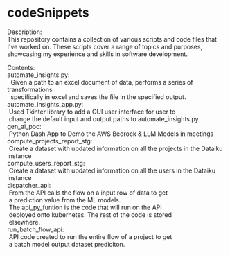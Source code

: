 # codeSnippets  
  
Description:  
This repository contains a collection of various scripts and code files that I've worked on. These scripts cover a range of topics and purposes, showcasing my experience and skills in software development.  
  
Contents:  
automate_insights.py:  
&nbsp;   Given a path to an excel document of data, performs a series of transformations  
&nbsp; specifically in excel and saves the file in the specified output.  
automate_insights_app.py:  
&nbsp;Used Tkinter library to add a GUI user interface for user to  
&nbsp;change the default input and output paths to automate_insights.py  
gen_ai_poc:  
&nbsp;Python Dash App to Demo the AWS Bedrock & LLM Models in meetings  
compute_projects_report_stg:  
&nbsp;Create a dataset with updated information on all the projects in the Dataiku instance  
compute_users_report_stg:  
&nbsp;Create a dataset with updated information on all the users in the Dataiku instance  
dispatcher_api:  
&nbsp;From the API calls the flow on a input row of data to get  
&nbsp;a prediction value from the ML models.  
&nbsp;The api_py_funtion is the code that will run on the API  
&nbsp;deployed onto kubernetes.  The rest of the code is stored  
&nbsp;elsewhere.  
run_batch_flow_api:  
&nbsp;API code created to run the entire flow of a project to get  
&nbsp;a batch model output dataset prediciton.  
